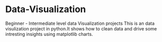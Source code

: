 # Data-Visualization
Beginner - Intermediate level data Visualization projects
This is an data visulization project in python.It shows how to clean data and drive some intresting insights using matplotlib charts.
